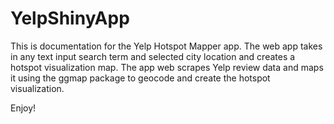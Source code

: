 YelpShinyApp
============

This is documentation for the Yelp Hotspot Mapper app. 
The web app takes in any text input search term and selected city location and creates a hotspot visualization map.
The app web scrapes Yelp review data and maps it using the ggmap package to geocode and create the hotspot visualization.

Enjoy!
